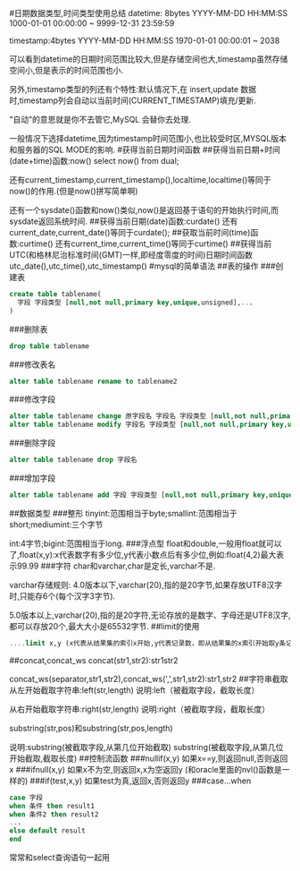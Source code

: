 #日期数据类型,时间类型使用总结
datetime: 8bytes  YYYY-MM-DD HH:MM:SS  1000-01-01 00:00:00 ~ 9999-12-31 23:59:59

timestamp:4bytes  YYYY-MM-DD HH:MM:SS  1970-01-01 00:00:01 ~ 2038 

可以看到datetime的日期时间范围比较大,但是存储空间也大,timestamp虽然存储空间小,但是表示的时间范围也小.

另外,timestamp类型的列还有个特性:默认情况下,在 insert,update 数据时,timestamp列会自动以当前时间(CURRENT_TIMESTAMP)填充/更新.

"自动"的意思就是你不去管它,MySQL 会替你去处理.

一般情况下选择datetime,因为timestamp时间范围小,也比较受时区,MYSQL版本和服务器的SQL MODE的影响.
#获得当前日期时间函数
##获得当前日期+时间(date+time)函数:now()
select now() from dual;

还有current_timestamp,current_timestamp(),localtime,localtime()等同于now()的作用.(但是now()拼写简单啊)

还有一个sysdate()函数和now()类似,now()是返回基于语句的开始执行时间,而sysdate返回系统时间.
##获得当前日期(date)函数:curdate()
还有current_date,current_date()等同于curdate();
##获取当前时间(time)函数:curtime()
还有current_time,current_time()等同于curtime()
##获得当前UTC(和格林尼治标准时间(GMT)一样,即经度零度的时间)日期时间函数
utc_date(),utc_time(),utc_timestamp()
#mysql的简单语法
##表的操作
###创建表
```sql
create table tablename(
  字段 字段类型 [null,not null,primary key,unique,unsigned],...
)
```
###删除表
```sql
drop table tablename
```
###修改表名
```sql
alter table tablename rename to tablename2
```
###修改字段
```sql
alter table tablename change 原字段名 字段名 字段类型 [null,not null,primary key,unique,unsigned]
alter table tablename modify 字段名 字段类型 [null,not null,primary key,unique,unsigned]
```
###删除字段
```sql
alter table tablename drop 字段名
```
###增加字段
```sql
alter table tablename add 字段 字段类型 [null,not null,primary key,unique,unsigned]
```
##数据类型
###整形
tinyint:范围相当于byte;smallint:范围相当于short;mediumint:三个字节

int:4字节;bigint:范围相当于long. 
###浮点型
float和double,一般用float就可以了,float(x,y):x代表数字有多少位,y代表小数点后有多少位,例如:float(4,2)最大表示99.99
###字符
char和varchar,char是定长,varchar不是.

varchar存储规则:
4.0版本以下,varchar(20),指的是20字节,如果存放UTF8汉字时,只能存6个(每个汉字3字节).

5.0版本以上,varchar(20),指的是20字符,无论存放的是数字、字母还是UTF8汉字,都可以存放20个,最大大小是65532字节.
##limit的使用
```sql
....limit x,y (x代表从结果集的索引x开始,y代表记录数，即从结果集的x索引开始取y条记录)
```
##concat,concat_ws
concat(str1,str2):str1str2

concat_ws(separator,str1,str2),concat_ws(',',str1,str2):str1,str2
##字符串截取
从左开始截取字符串:left(str,length) 说明:left（被截取字段，截取长度）

从右开始截取字符串:right(str,length) 说明:right（被截取字段，截取长度）

substring(str,pos)和substring(str,pos,length) 

说明:substring(被截取字段,从第几位开始截取)  substring(被截取字段,从第几位开始截取,截取长度) 
##控制流函数
###nullif(x,y)
如果x==y,则返回null,否则返回x
###ifnull(x,y)
如果x不为空,则返回x,x为空返回y  (和oracle里面的nvl()函数是一样的)
###if(test,x,y)
如果test为真,返回x,否则返回y
###case...when
```sql
case 字段
when 条件 then result1
when 条件2 then result2
...
else default result
end
```
常常和select查询语句一起用
